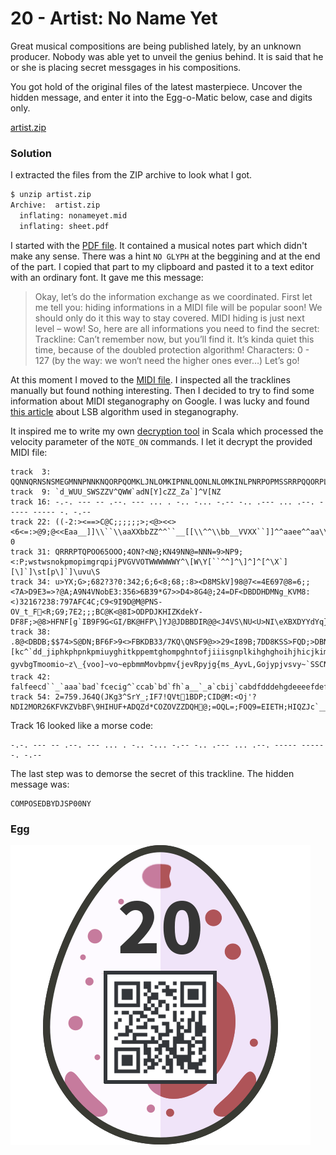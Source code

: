 # 20 - Artist: No Name Yet

Great musical compositions are being published lately, by an unknown producer. Nobody was able yet to unveil the genius behind. It is said that he or she is placing secret messgages in his compositions.

You got hold of the original files of the latest masterpiece. Uncover the hidden message, and enter it into the Egg-o-Matic below, case and digits only.

[artist.zip](files/artist.zip)

### Solution

I extracted the files from the ZIP archive to look what I got.

```bash
$ unzip artist.zip 
Archive:  artist.zip
  inflating: nonameyet.mid           
  inflating: sheet.pdf
```

I started with the [PDF file](files/sheet.pdf). It contained a musical notes part which didn't make any sense. There was a hint `NO GLYPH` at the beggining and at the end of the part. I copied that part to my clipboard and pasted it to a text editor with an ordinary font. It gave me this message:

> Okay, let’s do the information exchange as we coordinated. First let me tell you: hiding informations in a MIDI file will be popular soon! We should only do it this way to stay covered. MIDI hiding is just next level – wow! So, here are all informations you need to find the secret: Trackline: Can’t remember now, but you’ll find it. It’s kinda quiet this time, because of the doubled protection algorithm! Characters: 0 - 127 (by the way: we won‘t need the higher ones ever…) Let’s go!

At this moment I moved to the [MIDI file](files/nonameyet.mid). I inspected all the tracklines manually but found nothing interesting. Then I decided to try to find some information about MIDI steganography on Google. I was lucky and found [this article](https://www.scribd.com/document/356557955/M-and-files-crypting) about LSB algorithm used in steganography.

It inspired me to write my own [decryption tool](../../src/main/scala/hackyeaster2018/Egg20.scala) in Scala which processed the velocity parameter of the `NOTE_ON` commands. I let it decrypt the provided MIDI file:

```
track  3: QQNNQRNSNSMEGMNNPNNKNQORPQOMKLJNLOMKIPNNLQONLNLOMKINLPNRPOPMSSRRPQQORPLOPQSQP\]`_RSRTSTRLQTTR
track  9: `d_WUU_SWSZZV^QWW`adN[Y]cZZ_Za`]^V[NZ
track 16: -.-. --- -- .--. --- ... . -.. -... -.-- -.. .--- ... .--. ----- ----- -. -.--
track 22: ((-2:><==>C@C;;;;;;>;<@><<><6<=:>@9;@<<Eaa__]]\\``\\aaXXbbZZ^^``__[[\\^^\\bb__VVXX``]]^^aaee^^aa\\ee__\\``^^ccaabbca`a^eeccabb`ca]`abebacdafe\bbffdaaee`_deb]" 0
track 31: QRRRPTQPOO65OOO;4ON?<N@;KN49NN@=NNN=9>NP9;<:P;wstwsnokpmopimgrqpijPVGVVOTWWWWWWY^\[W\Y[``^^]^\]^]^[^\X`][\]`]\st[p\]`]\uvu\S
track 34: u>YX;G>;682?3?0:342;6;6<8;68;:8><D8MSkV]98@7<=4E697@8=6;;<7A>D9E3=>?@A;A9N4VNobE3:356>6B39*G7>>D4>8G4@;24=DF<DBDDHDMNg_KVM8:<)3216?238:797AFC4C;C9<9I9D@M@PNS-OV_t_F<R;G9;7E2;;;BC@K<@8I>ODPDJKHIZKdekY-DF8F;>@8>HFNF[g`IB9F9G<GI/BK@HFP\]YJ@JDBBDIR@@<J4VS\NU<U>NI\eXBXDYYdYq}Zfttqx}~}
track 38: .8@<DBDB;$$74>S@DN;BF6F>9<>FBKDB33/7KQ\QNSF9@>>29<I89B;7DD8KSS>FQD;>DBNF9@Q_<;KB@beK4IYDVK\_V<V>N8F\BN<0gd[\^YZgZ_`\^_]]e][kc^`dd_jiphkphpnkpmiuyghitkppemtghompghntofjiiisgnplkihghghoihjhicjkimngeghhankmwx_Zv{~_mvsy]~_Pvbjpp]js_vev_i_b_Vyobybsovjy~RoeXgv{]gjeoP-gyvbgTmoomio~z\_{voo]~vo~epbmmMovbpmv{jevRpyjg{ms_AyvL,Gojypjvsvy~`SSCNgRu]rrHgrVjwrwoLQrfV[gYgSggagSmwUV^ZSL2Hw]o^YjaYaCyjraLQ[WVVjNdNgjVgD|ouZQ^Z[gcoRa[j[jcysorlormoqfvk{kpwpoofttsys{umskromnqlyp{qpsosppqqnwp{plrsossyqkilnikurtst|gioinoy
track 42: falfeecd``_`aaa`bad`fcecig^`ccab`bd`fh`a__`_a`cbij`cabdfdddehgdeeeefdefdfcdcbd`__`e``^eae``afebef`ebfiidgjbghgeh_eccgibegdeegcfbh^i_dfghbehadfkdgd`b``ac^c`dcd_d]e`eadbdci_ecccecdbdah`gbde_hceceeicdfcef^fgad_hd_fcaggk``dgccihdieeqcdcg^`Z\^`Z^]^a\``[cZTZX^\^Z^a`a\^a]cc`Z`Z^a^[`_e\d`\c^_d\c]Za`Z[bd`ccaZaccc_e^adeaeegfbi]^gfhdc^`debcc`ee]f`afc`eabecbfbfb`d`cchZ_fg\df_adaccac]gdg^^b]ca\ba`bcacc`cb`_abcdccdcdfgkgnlsgicfjbigdgkeimhkqijnhmkhkmgimsnmvqvrgkalieghcknehifglqkgkqmkjkpiknkgopwhlmpmqkqlstlhhi^ldfkebncdgf[
track 54: 2=759.J64Q(JKg3^SrY_;IF7!QVt1BDP;CID@M:<Oj'?NDI2MOR26KFVKZVbBF\9HIHUF+ADQZd*COZOVZZDQH@;=OQL=;FOQ9=EIETH;HIQZJc`___]b_^b]hgZrzmYbZ`ibd_j\rff]WQ^\fXS]Z`jjDdF`fk4`fakUf]WQ^\fXS]Z`^jS`QMSZ`IOdk^_kgQlqqoxygQlqqoxy
```

Track 16 looked like a morse code:

```
-.-. --- -- .--. --- ... . -.. -... -.-- -.. .--- ... .--. ----- ----- -. -.--
```

The last step was to demorse the secret of this trackline. The hidden message was:

```
COMPOSEDBYDJSP00NY
```

### Egg

![egg.png](files/egg.png "egg.png")